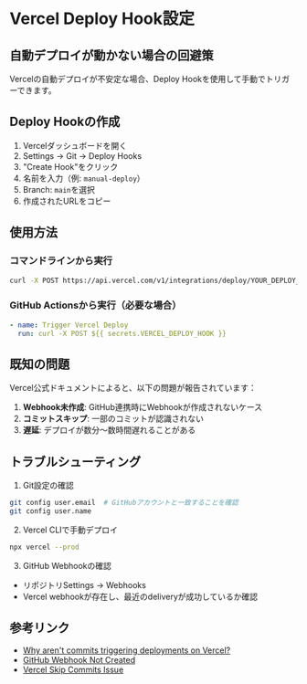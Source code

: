 # Vercel Deploy Hook設定

## 自動デプロイが動かない場合の回避策

Vercelの自動デプロイが不安定な場合、Deploy Hookを使用して手動でトリガーできます。

## Deploy Hookの作成

1. Vercelダッシュボードを開く
2. Settings → Git → Deploy Hooks
3. "Create Hook"をクリック
4. 名前を入力（例: `manual-deploy`）
5. Branch: `main`を選択
6. 作成されたURLをコピー

## 使用方法

### コマンドラインから実行
```bash
curl -X POST https://api.vercel.com/v1/integrations/deploy/YOUR_DEPLOY_HOOK_URL
```

### GitHub Actionsから実行（必要な場合）
```yaml
- name: Trigger Vercel Deploy
  run: curl -X POST ${{ secrets.VERCEL_DEPLOY_HOOK }}
```

## 既知の問題

Vercel公式ドキュメントによると、以下の問題が報告されています：

1. **Webhook未作成**: GitHub連携時にWebhookが作成されないケース
2. **コミットスキップ**: 一部のコミットが認識されない
3. **遅延**: デプロイが数分〜数時間遅れることがある

## トラブルシューティング

1. Git設定の確認
```bash
git config user.email  # GitHubアカウントと一致することを確認
git config user.name
```

2. Vercel CLIで手動デプロイ
```bash
npx vercel --prod
```

3. GitHub Webhookの確認
- リポジトリSettings → Webhooks
- Vercel webhookが存在し、最近のdeliveryが成功しているか確認

## 参考リンク

- [Why aren't commits triggering deployments on Vercel?](https://vercel.com/guides/why-aren-t-commits-triggering-deployments-on-vercel)
- [GitHub Webhook Not Created](https://community.vercel.com/t/github-webhook-not-created-deployments-not-triggering/15935)
- [Vercel Skip Commits Issue](https://github.com/vercel/community/discussions/1018)